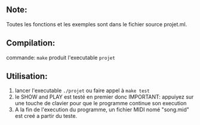 

Note:
-----
Toutes les fonctions et les exemples sont dans le fichier source projet.ml.

Compilation:
------------
commande:
	`make`
produit l'executable `projet`

Utilisation:
------------

1. lancer l'executable `./projet` ou faire appel à `make test`
2. le SHOW and PLAY est testé en premier donc IMPORTANT: appuiyez sur une touche de clavier pour que le programme continue son execution
3. A la fin de l'execution du programme, un fichier MIDI nomé "song.mid" est creé a partir du teste.

